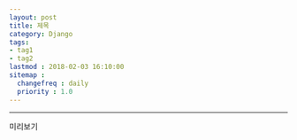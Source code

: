 ```yaml
---
layout: post
title: 제목
category: Django
tags:
- tag1
- tag2
lastmod : 2018-02-03 16:10:00
sitemap :
  changefreq : daily
  priority : 1.0
---
```


***

미리보기

<!--미리보기-->

